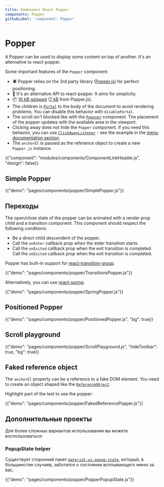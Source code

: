 ```yaml
---
title: Компонент React Popper
components: Popper
githubLabel: 'component: Popper'
---
```


# Popper

<p class="description">A Popper can be used to display some content on top of another. It's an alternative to react-popper.</p>

Some important features of the `Popper` component:

- 🕷 Popper relies on the 3rd party library ([Popper.js](https://github.com/FezVrasta/popper.js)) for perfect positioning.
- 💄 It's an alternative API to react-popper. It aims for simplicity.
- 📦 [10 kB gzipped](/size-snapshot) ([7 kB](https://bundlephobia.com/result?p=popper.js) from Popper.js).
- The children is [`Portal`](/components/portal/) to the body of the document to avoid rendering problems. You can disable this behavior with `disablePortal`.
- The scroll isn't blocked like with the [`Popover`](/components/popover/) component. The placement of the popper updates with the available area in the viewport.
- Clicking away does not hide the `Popper` component. If you need this behavior, you can use [`ClickAwayListener`](/components/click-away-listener/) - see the example in the [menu documentation section](/components/menus/#menulist-composition).
- The `anchorEl` is passed as the reference object to create a new `Popper.js` instance.

{{"component": "modules/components/ComponentLinkHeader.js", "design": false}}

## Simple Popper

{{"demo": "pages/components/popper/SimplePopper.js"}}

## Переходы

The open/close state of the popper can be animated with a render prop child and a transition component. This component should respect the following conditions:

- Be a direct child descendent of the popper.
- Call the `onEnter` callback prop when the enter transition starts.
- Call the `onExited` callback prop when the exit transition is completed. Call the `onExited` callback prop when the exit transition is completed.

Popper has built-in support for [react-transition-group](https://github.com/reactjs/react-transition-group).

{{"demo": "pages/components/popper/TransitionsPopper.js"}}

Alternatively, you can use [react-spring](https://github.com/react-spring/react-spring).

{{"demo": "pages/components/popper/SpringPopper.js"}}

## Positioned Popper

{{"demo": "pages/components/popper/PositionedPopper.js", "bg": true}}

## Scroll playground

{{"demo": "pages/components/popper/ScrollPlayground.js", "hideToolbar": true, "bg": true}}

## Faked reference object

The `anchorEl` property can be a reference to a fake DOM element. You need to create an object shaped like the [`ReferenceObject`](https://github.com/FezVrasta/popper.js/blob/0642ce0ddeffe3c7c033a412d4d60ce7ec8193c3/packages/popper/index.d.ts#L118-L123).

Highlight part of the text to see the popper:

{{"demo": "pages/components/popper/FakedReferencePopper.js"}}

## Дополнительные проекты

Для более сложных вариантов использования вы можете воспользоваться:

### PopupState helper

Существует сторонний пакет [`material-ui-popup-state`](https://github.com/jcoreio/material-ui-popup-state), который, в большинстве случаев, заботится о состоянии всплывающего меню за вас.

{{"demo": "pages/components/popper/PopperPopupState.js"}}

